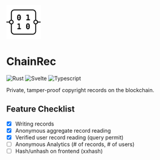 <img src="./frontend/static/chainrec.svg" width=90>

# ChainRec

![Rust](https://img.shields.io/badge/rust-%23000000.svg?style=for-the-badge&logo=rust&logoColor=white)
![Svelte](https://img.shields.io/badge/svelte-%23f1413d.svg?style=for-the-badge&logo=svelte&logoColor=white)
![Typescript](https://img.shields.io/badge/typescript-%23007ACC.svg?style=for-the-badge&logo=typescript&logoColor=white)

Private, tamper-proof copyright records on the blockchain. 

## Feature Checklist

- [x] Writing records
- [x] Anonymous aggregate record reading
- [x] Verified user record reading (query permit)
- [ ] Anonymous Analytics (# of records, # of users)
- [ ] Hash/unhash on frontend (xxhash)
